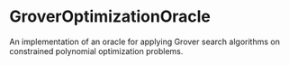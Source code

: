 # GroverOptimizationOracle
An implementation of an oracle for applying Grover search algorithms on constrained polynomial optimization problems.
